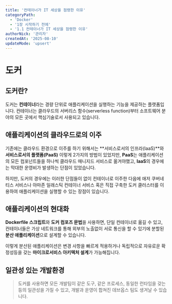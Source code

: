 ```yaml
---
title: '컨테이너가 IT 세상을 점령한 이유'
categoryPath:
  - 'Docker'
  - '1장 시작하기 전에'
  - '1.1 컨테이너가 IT 세상을 점령한 이유'
authorNick: '관리자'
createdAt: '2025-08-10'
updateMode: 'upsert'
---
```


# 도커

## 도커란?
도커는 **컨테이너**라는 경량 단위로 애플리케이션을 실행하는 기능을 제공하는 플랫폼입니다. 컨테이너는 클라우드의 서버리스 함수(serverless function)부터 소프트웨어 분야의 모든 곳에서 핵심기술로서 사용되고 있습니다.

## 애플리케이션의 클라우드로의 이주
기존에는 클라우드 환경으로 이주를 하기 위해서는 **서비스로서의 인프라(IaaS)**와 **서비스로서의 플랫폼(PaaS)** 이렇게 2가지의 방법이 있었지만, **PaaS**는 애플리케이션의 모든 컴포넌트들을 하나씩 클라우드 매니지드 서비스로 옮겨야했고, **IaaS**의 경우에는 막대한 운영비가 발생하는 단점이 있었습니다.

하지만, 도커의 경우에는 이러한 단점들이 없이 컨테이너로 이주한 다음에 애저 쿠버네티스 서비스나 아마존 일래스틱 컨테이너 서비스 혹은 직접 구축한 도커 클러스터를 이용하여 애플리케이션을 실행할 수 있는 장점이 있습니다.

## 애플리케이션의 현대화
**Dockerfile 스크립트**와 **도커 컴포즈 문법**을 사용하면, 단일 컨테이너로 옮길 수 있고, 컨테이너들은 가상 네트워크를 통해 외부의 노출없이 서로 통신을 할 수 있기에 분할된 **분산 애플리케이션**으로 설계할 수 있습니다.

이렇게 분산된 애플리케이션은 변경 사항을 빠르게 적용하거나 독립적으로 자유로운 확정성등을 갖는 **마이크로서비스 아키텍처 설계**가 가능해집니다.

## 일관성 있는 개발환경

> 도커를 사용하면 모든 개발팀이 같은 도구, 같은 프로세스, 동일한 런타임을 갖는 등의 일관성을 가질 수 있고, 개발과 운영이 합쳐진 데브옵스 팀도 생겨날 수 있습니다.
